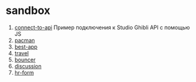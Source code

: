 # sandbox

<ol>
  <li>
    <a href="https://yurifyodorov.github.io/sandbox/connect-to-api/">connect-to-api</a>
    <span>Пример подключения к Studio Ghibli API с помощью JS</span>
  </li>
  <li>
    <a href="https://yurifyodorov.github.io/sandbox/pacman/">pacman</a>
  </li>
  <li>
    <a href="https://yurifyodorov.github.io/sandbox/best-app/">best-app</a>
  </li>
  <li>
    <a href="https://yurifyodorov.github.io/sandbox/travel/">travel</a>
  </li>
  <li>
    <a href="https://yurifyodorov.github.io/sandbox/bouncer/">bouncer</a>
  </li>
  <li>
    <a href="https://yurifyodorov.github.io/sandbox/discussion/">discussion</a>
  </li>
  <li>
    <a href="https://yurifyodorov.github.io/sandbox/hr-form/">hr-form</a>
  </li>
</ol>
